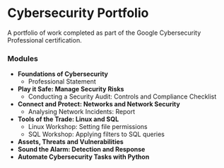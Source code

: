 # Cybersecurity Portfolio
A portfolio of work completed as part of the Google Cybersecurity Professional certification. 

### Modules 
- **Foundations of Cybersecurity**
  - Professional Statement 
- **Play it Safe: Manage Security Risks**
  - Conducting a Security Audit: Controls and Compliance Checklist
- **Connect and Protect: Networks and Network Security**
  - Analysing Network Incidents: Report 
- **Tools of the Trade: Linux and SQL**
  - Linux Workshop: Setting file permissions
  - SQL Workshop: Applying filters to SQL queries   
- **Assets, Threats and Vulnerabilities**
- **Sound the Alarm: Detection and Response**
- **Automate Cybersecurity Tasks with Python** 
